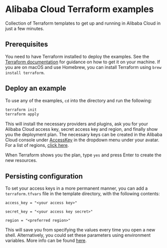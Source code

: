# Alibaba Cloud Terraform examples

Collection of Terraform templates to get up and running in Alibaba Cloud in just a few minutes.

## Prerequisites

You need to have Terraform installed to deploy the examples. See the [Terraform documentation](https://learn.hashicorp.com/terraform/getting-started/install.html) for
guidance on how to get it on your machine. If you are on macOS and use Homebrew, you can install Terraform using `brew install terraform`.

## Deploy an example

To use any of the examples, `cd` into the directory and run the following:

```sh
terraform init
terraform apply
```

This will install the necessary providers and plugins, ask you for your Alibaba Cloud access key, secret access key and region, and finally show you the deployment plan.
The necessary keys can be created in the Alibaba Cloud console under [AccessKey](https://usercenter.console.aliyun.com/#/manage/ak) in the dropdown menu under your avatar. For a list of regions, [click here](https://www.alibabacloud.com/help/doc-detail/40654.htm).

When Terraform shows you the plan, type `yes` and press Enter to create the new resources.

## Persisting configuration

To set your access keys in a more permanent manner, you can add a `terraform.tfvars` file in the template directory, with the following contents:

```
access_key = "<your access key>"

secret_key = "<your access key secret>"

region = "<preferred region>"
```

This will save you from specifying the values every time you open a new shell. Alternatively, you could set these parameters using environment variables. More info can be found [here](https://www.terraform.io/docs/providers/alicloud/index.html#environment-variables).

